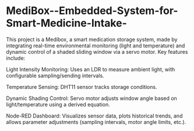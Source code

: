 # MediBox--Embedded-System-for-Smart-Medicine-Intake-
This project is a Medibox, a smart medication storage system, made by integrating real-time environmental monitoring (light and temperature) and dynamic control of a shaded sliding window via a servo motor. Key features include:

Light Intensity Monitoring: Uses an LDR to measure ambient light, with configurable sampling/sending intervals.

Temperature Sensing: DHT11 sensor tracks storage conditions.

Dynamic Shading Control: Servo motor adjusts window angle based on light/temperature using a derived equation.

Node-RED Dashboard: Visualizes sensor data, plots historical trends, and allows parameter adjustments (sampling intervals, motor angle limits, etc.).
